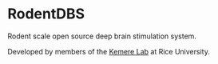 RodentDBS
=========

Rodent scale open source deep brain stimulation system.

Developed by members of the [Kemere Lab](http://rnel.rice.edu) at Rice University.
